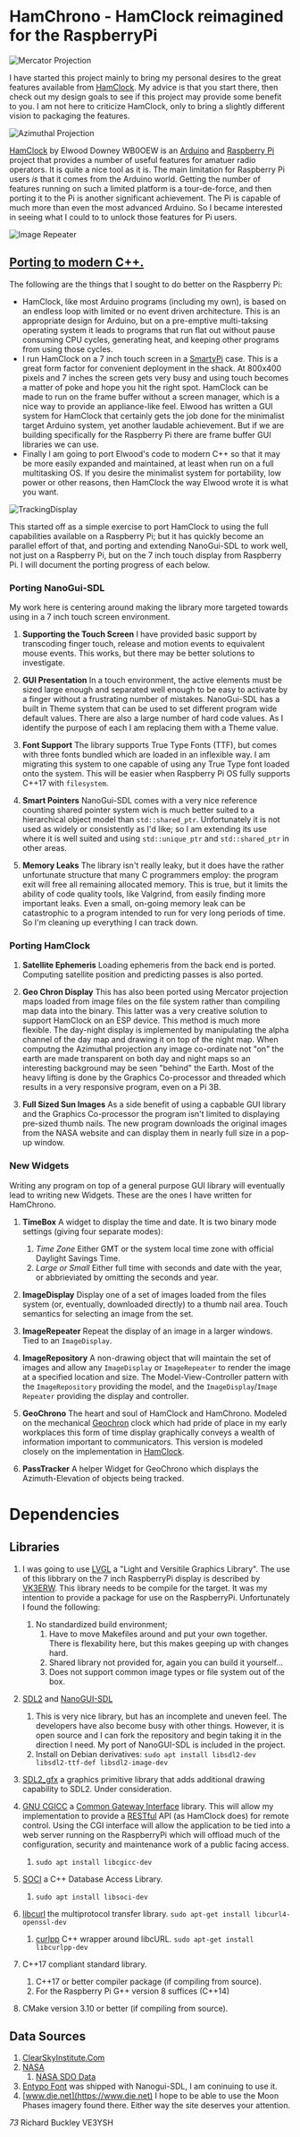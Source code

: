 # HamChrono - HamClock reimagined for the RaspberryPi 

![Mercator Projection](https://github.com/pa28/GuiPi/blob/main/ScreenShots/ScreenshotMercator.png)

I have started this project mainly to bring my
personal desires to the great features available
from [HamClock](https://www.clearskyinstitute.com/ham/HamClock/).
My advice is that you start there, then check out
my design goals to see if this project may provide
some benefit to you. I am not here to criticize HamClock,
only to bring a slightly different vision to packaging
the features.

![Azimuthal Projection](https://github.com/pa28/GuiPi/blob/main/ScreenShots/ScreenshotAzimuthal.png)

[HamClock](https://www.clearskyinstitute.com/ham/HamClock/)
by Elwood Downey WB0OEW is an
[Arduino](https://www.arduino.cc/) and
[Raspberry Pi](https://www.raspberrypi.org/)
project that provides a number of useful features
for amatuer radio operators. It is quite a nice
tool as it is. The main limitation for Raspberry Pi
users *is* that it comes from the Arduino world. 
Getting the number of features running on such a
limited platform is a tour-de-force, and then
porting it to the Pi is another significant
achievement. The Pi is capable of much more than
even the most advanced Arduino. So I became
interested in seeing what I could to to unlock
those features for Pi users.

![Image Repeater](https://github.com/pa28/GuiPi/blob/main/ScreenShots/ScreenshotRepeater.png)

## [Porting to modern C++.](https://github.com/pa28/GuiPi/blob/porting/LanguageFeatures.md)

The following are the things that I sought to do
better on the Raspberry Pi:
* HamClock, like most Arduino programs (including
my own), is based on an endless loop with limited or
no event driven architecture. This is an appropriate
design for Arduino, but on a pre-emptive multi-taksing
operating system it leads to programs that run flat out
without pause consuming CPU cycles, generating heat,
and keeping other programs from using those cycles.
* I run HamClock on a 7 inch touch screen in a
[SmartyPi](https://smarticase.com/) case. This is a great
form factor for convenient deployment in the shack. At
800x400 pixels and 7 inches the screen gets very busy and
using touch becomes a matter of poke and hope you hit the
right spot. HamClock can be made to run on the frame buffer
without a screen manager, which is a nice way to provide
an appliance-like feel. Elwood has written a GUI system for
HamClock that certainly gets the job done for the minimalist
target Arduino system, yet another laudable achievement.
But if we are building specifically for the Raspberry Pi
there are frame buffer GUI libraries we can use.
* Finally I am going to port Elwood's code to modern C++
so that it may be more easily expanded and maintained, at
least when run on a full multitasking OS. If you desire
the minimalist system for portability, low power or other
reasons, then HamClock the way Elwood wrote it is what you
want.

![TrackingDisplay](https://github.com/pa28/GuiPi/blob/main/ScreenShots/ScreenshotTracking.png)

This started off as a simple exercise to port HamClock to
using the full capabilities available on a Raspberry Pi;
but it has quickly become an parallel effort of that, and
porting and extending NanoGui-SDL to work well, not just on
a Raspberry Pi, but on the 7 inch touch display from
Raspberry Pi. I will document the porting progress of each
below.

### Porting NanoGui-SDL

My work here is centering around making the library more
targeted towards using in a 7 inch touch screen environment.

1. **Supporting the Touch Screen** I have provided basic
support by transcoding finger touch, release and motion events
to equivalent mouse events. This works, but there may be
better solutions to investigate.

1. **GUI Presentation** In a touch environment, the active
elements must be sized large enough and separated well 
enough to be easy to activate by a finger without a frustrating
number of mistakes. NanoGui-SDL has a built in Theme system
that can be used to set different program wide default values.
There are also a large number of hard code values. As I identify
the purpose of each I am replacing them with a Theme value.

1. **Font Support** The library supports True Type Fonts (TTF),
but comes with three fonts bundled which are loaded in an inflexible
way. I am migrating this system to one capable of using any True
Type font loaded onto the system. This will be easier when
Raspberry Pi OS fully supports C++17 with `filesystem`.

1. **Smart Pointers** NanoGui-SDL comes with a very nice reference
counting shared pointer system wich is much better suited to a
hierarchical object model than `std::shared_ptr`. Unfortunately
it is not used as widely or consistently as I'd like; so I am
extending its use where it is well suited and using `std::unique_ptr`
and `std::shared_ptr` in other areas.

1. **Memory Leaks** The library isn't really leaky, but it does have
the rather unfortunate structure that many C programmers employ:
the program exit will free all remaining allocated memory. This is
true, but it limits the ability of code quality tools, like Valgrind,
from easily finding more important leaks. Even a small, on-going 
memory leak can be catastrophic to a program intended to run for very
long periods of time. So I'm cleaning up everything I can track down.

### Porting HamClock

1. **Satellite Ephemeris** Loading ephemeris from the back end is ported.
Computing satellite position and predicting passes is also ported.

1. **Geo Chron Display** This has also been ported using Mercator projection
maps loaded from image files on the file system rather than compiling map
data into the binary. This latter was a very creative solution to support
HamClock on an ESP device. This method is much more flexible. The day-night
display is implemented by manipulating the alpha channel of the day map and
drawing it on top of the night map. When computng the Azimuthal projection
any image co-ordinate not "on" the earth are made transparent on both day
and night maps so an interesting background may be seen "behind" the Earth.
Most of the heavy lifting is done by the Graphics Co-processor and threaded
which results in a very responsive program, even on a Pi 3B.

1. **Full Sized Sun Images** As a side benefit of using a capbable GUI library
and the Graphics Co-processor the program isn't limited to displaying pre-sized
thumb nails. The new program downloads the original images from the NASA
website and can display them in nearly full size in a pop-up window.

### New Widgets

Writing any program on top of a general purpose GUI library will eventually
lead to writing new Widgets. These are the ones I have written for HamChrono.

1. **TimeBox** A widget to display the time and date. It is two binary mode
settings (giving four separate modes):
    1. *Time Zone* Either GMT or the system local time zone with official Daylight
    Savings Time.
    2. *Large or Small* Either full time with seconds and date with the year, or
    abbrieviated by omitting the seconds and year. 

1. **ImageDisplay** Display one of a set of images loaded from the files system
(or, eventually, downloaded directly) to a thumb nail area. Touch semantics
for selecting an image from the set.

1. **ImageRepeater** Repeat the display of an image in a larger windows. Tied
to an `ImageDisplay`.

1. **ImageRepository** A non-drawing object that will maintain the set
of images and allow any `ImageDisplay` or `ImageRepeater` to render the image
at a specified location and size. The Model-View-Controller pattern with the
`ImageRepository` providing the model, and the `ImageDisplay`/`Image Repeater`
providing the display and controller.

1. **GeoChrono** The heart and soul of HamClock and HamChrono. Modeled on the
mechanical [Geochron](https://www.geochron.com/) clock which had pride of place in
my early workplaces this form of time display graphically conveys a wealth of
information important to communicators. This version is modeled closely on the
implementation in [HamClock](https://www.clearskyinstitute.com/ham/HamClock/).

1. **PassTracker** A helper Widget for GeoChrono which displays the Azimuth-Elevation
of objects being tracked.

# Dependencies

## Libraries

1. I was going to use [LVGL](https://lvgl.io/)
a "Light and Versitile Graphics Library". The use of this
libbrary on the 7 inch RaspberryPi display is described by
[VK3ERW](http://www.vk3erw.com/index.php/16-software/63-raspberry-pi-official-7-touchscreen-and-littlevgl).
This library needs to be compile for the target. It was my
intention to provide a package for use on the RaspberryPi.
Unfortunately I found the following:
    1. No standardized build environment;
        1. Have to move Makefiles around and put your own together.
        There is flexability here, but this makes geeping up with 
        changes hard.
        1. Shared library not provided for, again you can build it
        yourself...
        1. Does not support common image types or file system out
        of the box.

1. [SDL2](https://www.libsdl.org/) and
[NanoGUI-SDL](https://github.com/dalerank/nanogui-sdl)
    1. This is very nice library, but has an incomplete and uneven feel. The developers 
    have also become busy with other things. However, it is open source and I can fork 
    the repository and begin taking it in the direction I need. My port of NanoGUI-SDL
    is included in the project.
    1. Install on Debian derivatives: `sudo apt install libsdl2-dev libsdl2-ttf-def libsdl2-image-dev`
    
1. [SDL2_gfx](https://www.ferzkopp.net/Software/SDL2_gfx/Docs/html/index.html) a graphics
primitive library that adds additional drawing capability to SDL2. Under consideration.

1. [GNU CGICC](https://www.gnu.org/software/cgicc/doc/index.html)
a [Common Gateway Interface](https://en.wikipedia.org/wiki/Common_Gateway_Interface)
library. This will allow my implementation to provide a
[RESTful](https://searchapparchitecture.techtarget.com/definition/RESTful-API)
API (as HamClock does) for remote control. Using the CGI
interface will allow the application to be tied into a web
server running on the RaspberryPi which will offload much of the
configuration, security and maintenance work of a public facing 
access.
    1. `sudo apt install libcgicc-dev`

1. [SOCI](http://soci.sourceforge.net/) a C++ Database Access Library.
    1. `sudo apt install libsoci-dev`

1. [libcurl](https://curl.haxx.se/libcurl/) the multiprotocol transfer library. ```sudo apt-get install libcurl4-openssl-dev```

    1. [curlpp](http://www.curlpp.org/) C++ wrapper around libcURL. ```sudo apt-get install libcurlpp-dev```

1. C++17 compliant standard library.

    1. C++17 or better compiler package (if compiling from source).
    1. For the Raspberry Pi G++ version 8 suffices (C++14)

1. CMake version 3.10 or better (if compiling from source).

## Data Sources

1. [ClearSkyInstitute.Com](http://clearskyinstitute.com/)
1. [NASA](https://www.nasa.gov/)
    1. [NASA SDO Data](https://sdo.gsfc.nasa.gov/data/)
1. [Entypo Font](http://fontello.github.io/entypo/demo.html) was shipped with Nanogui-SDL, I am coninuing to use it.
1. [www.die.net](https://www.die.net) I hope to be able to use the Moon Phases imagery found there. Either way
the site deserves your attention.

*73*
Richard Buckley
VE3YSH
